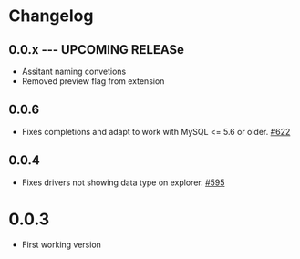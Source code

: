 # Changelog

## 0.0.x --- UPCOMING RELEASe

- Assitant naming convetions
- Removed preview flag from extension

## 0.0.6

- Fixes completions and adapt to work with MySQL <= 5.6 or older. [#622](https://github.com/mtxr/vscode-sqltools/issues/622)

## 0.0.4

- Fixes drivers not showing data type on explorer. [#595](https://github.com/mtxr/vscode-sqltools/issues/595)

# 0.0.3
- First working version

